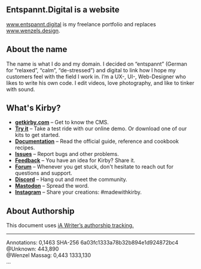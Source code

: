 ## Entspannt.Digital is a website
www.entspannt.digital is my freelance portfolio and replaces www.wenzels.design.

## About the name
The name is what I do and my domain. I decided on “entspannt” (German for “relaxed”, “calm”, “de-stressed”) and digital to link how I hope my customers feel with the field I work in. I’m a UX-, UI-, Web-Designer who likes to write his own code. I edit videos, love photography, and like to tinker with sound.

## What's Kirby?

-   **[getkirby.com](https://getkirby.com)** – Get to know the CMS.
-   **[Try it](https://getkirby.com/try)** – Take a test ride with our online demo. Or download one of our kits to get started.
-   **[Documentation](https://getkirby.com/docs/guide)** – Read the official guide, reference and cookbook recipes.
-   **[Issues](https://github.com/getkirby/kirby/issues)** – Report bugs and other problems.
-   **[Feedback](https://feedback.getkirby.com)** – You have an idea for Kirby? Share it.
-   **[Forum](https://forum.getkirby.com)** – Whenever you get stuck, don't hesitate to reach out for questions and support.
-   **[Discord](https://chat.getkirby.com)** – Hang out and meet the community.
-   **[Mastodon](https://mastodon.social/@getkirby)** – Spread the word.
-   **[Instagram](https://www.instagram.com/getkirby/)** – Share your creations: #madewithkirby.

## About Authorship
This document uses [iA Writer’s authorship tracking.](https://ia.net/writer/support/editor/authorship?tab=mac)

---
Annotations: 0,1463 SHA-256 6a03fc1333a78b32b894e1d924872bc4  
@Unknown: 443,890  
@Wenzel Massag: 0,443 1333,130  
...
